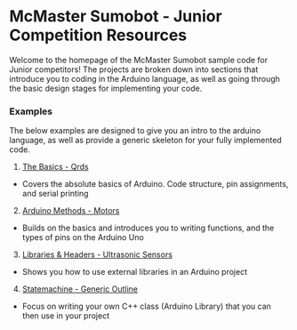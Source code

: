 # **McMaster Sumobot - Junior Competition Resources**
Welcome to the homepage of the McMaster Sumobot sample code for Junior competitors! The projects are broken down into sections that introduce you to coding in the Arduino language, as well as going through the basic design stages for implementing your code.

### Examples
The below examples are designed to give you an intro to the arduino language, as well as provide a generic skeleton for your fully implemented code.

1. [The Basics - Qrds](https://github.com/McMasterSumobot/Beginner-Tutorials/tree/master/qrd_example)
  - Covers the absolute basics of Arduino. Code structure, pin assignments, and serial printing
2. [Arduino Methods - Motors](https://github.com/McMasterSumobot/Beginner-Tutorials/tree/master/motor_example)
  - Builds on the basics and introduces you to writing functions, and the types of pins on the Arduino Uno
3. [Libraries & Headers - Ultrasonic Sensors](https://github.com/McMasterSumobot/Beginner-Tutorials/tree/master/ultrasonic_example)
  - Shows you how to use external libraries in an Arduino project
4. [Statemachine - Generic Outline](https://github.com/McMasterSumobot/Beginner-Tutorials/tree/master/state_machine_example)
  - Focus on writing your own C++ class (Arduino Library) that you can then use in your project

